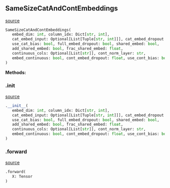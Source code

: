 #


## SameSizeCatAndContEmbeddings
[source](https://github.com/jrzaurin/pytorch-widedeep/blob/master/pytorch_widedeep/models/tabular/embeddings_layers.py/#L349)
```python 
SameSizeCatAndContEmbeddings(
   embed_dim: int, column_idx: Dict[str, int],
   cat_embed_input: Optional[List[Tuple[str, int]]], cat_embed_dropout: float,
   use_cat_bias: bool, full_embed_dropout: bool, shared_embed: bool,
   add_shared_embed: bool, frac_shared_embed: float,
   continuous_cols: Optional[List[str]], cont_norm_layer: str,
   embed_continuous: bool, cont_embed_dropout: float, use_cont_bias: bool
)
```




**Methods:**


### .__init__
[source](https://github.com/jrzaurin/pytorch-widedeep/blob/master/pytorch_widedeep/models/tabular/embeddings_layers.py/#L350)
```python
.__init__(
   embed_dim: int, column_idx: Dict[str, int],
   cat_embed_input: Optional[List[Tuple[str, int]]], cat_embed_dropout: float,
   use_cat_bias: bool, full_embed_dropout: bool, shared_embed: bool,
   add_shared_embed: bool, frac_shared_embed: float,
   continuous_cols: Optional[List[str]], cont_norm_layer: str,
   embed_continuous: bool, cont_embed_dropout: float, use_cont_bias: bool
)
```


### .forward
[source](https://github.com/jrzaurin/pytorch-widedeep/blob/master/pytorch_widedeep/models/tabular/embeddings_layers.py/#L404)
```python
.forward(
   X: Tensor
)
```

